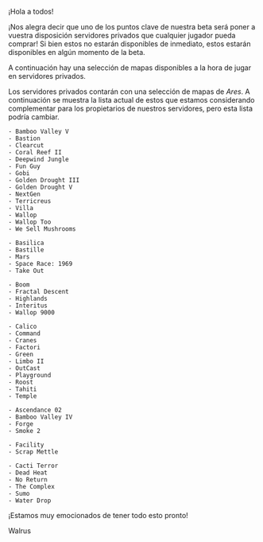 ¡Hola a todos!

¡Nos alegra decir que uno de los puntos clave de nuestra beta será poner a vuestra disposición servidores privados que cualquier jugador pueda comprar! Si bien estos no estarán disponibles de inmediato, estos estarán disponibles en algún momento de la beta.

A continuación hay una selección de mapas disponibles a la hora de jugar en servidores privados.

Los servidores privados contarán con una selección de mapas de _Ares_. A continuación se muestra la lista actual de estos que estamos considerando complementar para los propietarios de nuestros servidores, pero esta lista podría cambiar.

```
- Bamboo Valley V
- Bastion
- Clearcut
- Coral Reef II
- Deepwind Jungle
- Fun Guy
- Gobi
- Golden Drought III
- Golden Drought V
- NextGen
- Terricreus
- Villa
- Wallop
- Wallop Too
- We Sell Mushrooms

- Basilica
- Bastille
- Mars
- Space Race: 1969
- Take Out

- Boom
- Fractal Descent
- Highlands
- Interitus
- Wallop 9000

- Calico
- Command
- Cranes
- Factori
- Green
- Limbo II
- OutCast
- Playground
- Roost
- Tahiti
- Temple

- Ascendance 02
- Bamboo Valley IV
- Forge
- Smoke 2

- Facility
- Scrap Mettle

- Cacti Terror
- Dead Heat
- No Return
- The Complex
- Sumo
- Water Drop
```

¡Estamos muy emocionados de tener todo esto pronto!

Walrus
